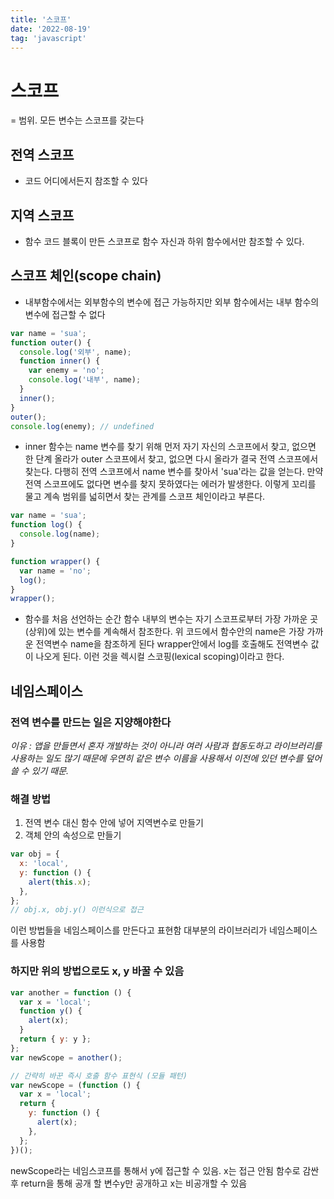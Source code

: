 ```yaml
---
title: '스코프'
date: '2022-08-19'
tag: 'javascript'
---
```


# 스코프

= 범위. 모든 변수는 스코프를 갖는다

## 전역 스코프

- 코드 어디에서든지 참조할 수 있다

## 지역 스코프

- 함수 코드 블록이 만든 스코프로 함수 자신과 하위 함수에서만 참조할 수 있다.

## 스코프 체인(scope chain)

- 내부함수에서는 외부함수의 변수에 접근 가능하지만 외부 함수에서는 내부 함수의 변수에 접근할 수 없다

```jsx
var name = 'sua';
function outer() {
  console.log('외부', name);
  function inner() {
    var enemy = 'no';
    console.log('내부', name);
  }
  inner();
}
outer();
console.log(enemy); // undefined
```

- inner 함수는 name 변수를 찾기 위해 먼저 자기 자신의 스코프에서 찾고, 없으면 한 단계 올라가 outer 스코프에서 찾고, 없으면 다시 올라가 결국 전역 스코프에서 찾는다. 다행히 전역 스코프에서 name 변수를 찾아서 'sua'라는 값을 얻는다. 만약 전역 스코프에도 없다면 변수를 찾지 못하였다는 에러가 발생한다. 이렇게 꼬리를 물고 계속 범위를 넓히면서 찾는 관계를 스코프 체인이라고 부른다.

```jsx
var name = 'sua';
function log() {
  console.log(name);
}

function wrapper() {
  var name = 'no';
  log();
}
wrapper();
```

- 함수를 처음 선언하는 순간 함수 내부의 변수는 자기 스코프로부터 가장 가까운 곳(상위)에 있는 변수를 계속해서 참조한다.
  위 코드에서 함수안의 name은 가장 가까운 전역변수 name을 참조하게 된다
  wrapper안에서 log를 호출해도 전역변수 값이 나오게 된다.
  이런 것을 렉시컬 스코핑(lexical scoping)이라고 한다.

## 네임스페이스

### 전역 변수를 만드는 일은 지양해야한다

_이유 : 앱을 만들면서 혼자 개발하는 것이 아니라 여러 사람과 협동도하고 라이브러리를 사용하는 일도 많기 때문에 우연히 같은 변수 이름을 사용해서 이전에 있던 변수를 덮어쓸 수 있기 때문._

### 해결 방법

1. 전역 변수 대신 함수 안에 넣어 지역변수로 만들기
2. 객체 안의 속성으로 만들기

```jsx
var obj = {
  x: 'local',
  y: function () {
    alert(this.x);
  },
};
// obj.x, obj.y() 이런식으로 접근
```

이런 방법들을 네임스페이스를 만든다고 표현함
대부분의 라이브러리가 네임스페이스를 사용함

### 하지만 위의 방법으로도 x, y 바꿀 수 있음

```jsx
var another = function () {
  var x = 'local';
  function y() {
    alert(x);
  }
  return { y: y };
};
var newScope = another();

// 간략히 바꾼 즉시 호출 함수 표현식 (모듈 패턴)
var newScope = (function () {
  var x = 'local';
  return {
    y: function () {
      alert(x);
    },
  };
})();
```

newScope라는 네임스코프를 통해서 y에 접근할 수 있음. x는 접근 안됨
함수로 감싼 후 return을 통해 공개 할 변수y만 공개하고 x는 비공개할 수 있음
